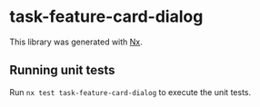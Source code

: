 # task-feature-card-dialog

This library was generated with [Nx](https://nx.dev).

## Running unit tests

Run `nx test task-feature-card-dialog` to execute the unit tests.
